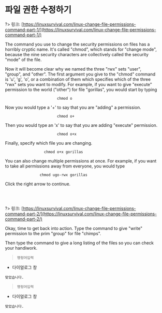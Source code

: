 # 파일 권한 수정하기

?> 링크: [https://linuxsurvival.com/linux-change-file-permissions-command-part-1/](https://linuxsurvival.com/linux-change-file-permissions-command-part-1/)

The command you use to change the security permissions on files has a horribly cryptic name. It's called "chmod", which stands for "change mode", because the nine security characters are collectively called the security "mode" of the file.

Now it will become clear why we named the three "rwx" sets "user", "group", and "other". The first argument you give to the "chmod" command is 'u', 'g', 'o', or a combination of them which specifies which of the three "rwx" sets you want to modify. For example, if you want to give "execute" permission to the world ("other") for file "gorillas", you would start by typing

                            chmod o

Now you would type a '+' to say that you are "adding" a permission.

                            chmod o+

Then you would type an 'x' to say that you are adding "execute" permission.

                            chmod o+x

Finally, specify which file you are changing.

                      chmod o+x gorillas

You can also change multiple permissions at once. For example, if you want to take all permissions away from everyone, you would type

                    chmod ugo-rwx gorillas

Click the right arrow to continue.

<br>
<br>

?> 링크: [https://linuxsurvival.com/linux-change-file-permissions-command-part-2/](https://linuxsurvival.com/linux-change-file-permissions-command-part-2/)

Okay, time to get back into action. Type the command to give "write" permission to the prim "group" for file "chimps".

Then type the command to give a long listing of the files so you can check your handiwork.

  > `명렁어입력`

- 다이얼로그 창

```다이얼로그 창
맞았습니다.
```

  > `명렁어입력`

- 다이얼로그 창

```다이얼로그 창
맞았습니다.
```